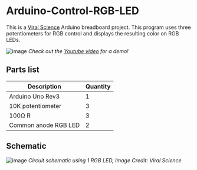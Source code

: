 # Arduino-Control-RGB-LED
This is a [Viral Science](https://www.viralsciencecreativity.com/post/arduino-control-rgb-led-using-potentiometer) Arduino breadboard project. This program uses three potentiometers for RGB control and displays the resulting color on RGB LEDs.

![image](https://user-images.githubusercontent.com/93152842/190874024-a2bac143-9131-4710-b2b8-f02adc9e3cc8.png)
*Check out the [Youtube video](https://youtu.be/RN5fKkpRa7s) for a demo!*

## Parts list
|Description | Quantity|
|-|-|
| Arduino Uno Rev3 | 1 |
| 10K potentiometer | 3 |
| 100Ω R | 3 |
| Common anode RGB LED | 2 |

## Schematic
![image](https://user-images.githubusercontent.com/93152842/190874200-5d97ccad-ac03-4926-8972-402cbe6ed11d.png)
*Circuit schematic using 1 RGB LED, Image Credit: Viral Science*
